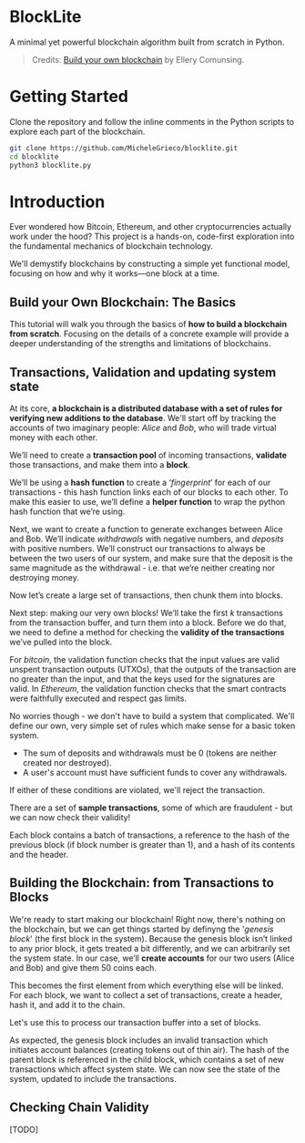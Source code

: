 # BlockLite

A minimal yet powerful blockchain algorithm built from scratch in Python.
> Credits: <a href="https://ecomunsing.com/build-your-own-blockchain">Build your own blockchain</a> by Ellery Comunsing.

# Getting Started
Clone the repository and follow the inline comments in the Python scripts to explore each part of the blockchain.
```bash
git clone https://github.com/MicheleGrieco/blocklite.git
cd blocklite
python3 blocklite.py
```

# Introduction

Ever wondered how Bitcoin, Ethereum, and other cryptocurrencies actually work under the hood? This project is a hands-on, code-first exploration into the fundamental mechanics of blockchain technology.

We'll demystify blockchains by constructing a simple yet functional model, focusing on how and why it works—one block at a time.

## Build your Own Blockchain: The Basics

This tutorial will walk you through the basics of **how to build a blockchain from scratch**. Focusing on the details of a concrete example will provide a deeper understanding of the strengths and limitations of blockchains.

## Transactions, Validation and updating system state

At its core, **a blockchain is a distributed database with a set of rules for verifying new additions to the database**. We'll start off by tracking the accounts of two imaginary people: *Alice* and *Bob*, who will trade virtual money with each other.

We’ll need to create a **transaction pool** of incoming transactions, **validate** those transactions, and make them into a **block**.

We’ll be using a **hash function** to create a ‘*fingerprint*’ for each of our transactions - this hash function links each of our blocks to each other. To make this easier to use, we’ll define a **helper function** to wrap the python hash function that we’re using.

Next, we want to create a function to generate exchanges between Alice and Bob. We’ll indicate *withdrawals* with negative numbers, and *deposits* with positive numbers. We’ll construct our transactions to always be between the two users of our system, and make sure that the deposit is the same magnitude as the withdrawal - i.e. that we’re neither creating nor destroying money.

Now let’s create a large set of transactions, then chunk them into blocks.

Next step: making our very own blocks! We’ll take the first *k* transactions from the transaction buffer, and turn them into a block. Before we do that, we need to define a method for checking the **validity of the transactions** we’ve pulled into the block.

For *bitcoin*, the validation function checks that the input values are valid unspent transaction outputs (UTXOs), that the outputs of the transaction are no greater than the input, and that the keys used for the signatures are valid. In *Ethereum*, the validation function checks that the smart contracts were faithfully executed and respect gas limits.

No worries though - we don't have to build a system that complicated. We'll define our own, very simple set of rules which make sense for a basic token system.
- The sum of deposits and withdrawals must be 0 (tokens are neither created nor destroyed).
- A user's account must have sufficient funds to cover any withdrawals.

If either of these conditions are violated, we'll reject the transaction.

There are a set of **sample transactions**, some of which are fraudulent - but we can now check their validity!

Each block contains a batch of transactions, a reference to the hash of the previous block (if block number is greater than 1), and a hash of its contents and the header.

## Building the Blockchain: from Transactions to Blocks

We're ready to start making our blockchain! Right now, there's nothing on the blockchain, but we can get things started by definyng the '*genesis block*' (the first block in the system).
Because the genesis block isn’t linked to any prior block, it gets treated a bit differently, and we can arbitrarily set the system state. In our case, we’ll **create accounts** for our two users (Alice and Bob) and give them 50 coins each.

This becomes the first element from which everything else will be linked.
For each block, we want to collect a set of transactions, create a header, hash it, and add it to the chain.

Let's use this to process our transaction buffer into a set of blocks.

As expected, the genesis block includes an invalid transaction which initiates account balances (creating tokens out of thin air).
The hash of the parent block is referenced in the child block, which contains a set of new transactions which affect system state. We can now see the state of the system, updated to include the transactions.

## Checking Chain Validity

[TODO]